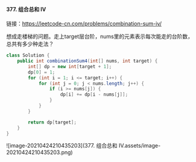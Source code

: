 #### 377. 组合总和 Ⅳ

链接：https://leetcode-cn.com/problems/combination-sum-iv/

想成走楼梯的问题。走上target层台阶，nums里的元素表示每次能走的台阶数，总共有多少种走法？

```java
class Solution {
    public int combinationSum4(int[] nums, int target) {
        int[] dp = new int[target + 1];
        dp[0] = 1;
        for (int i = 1; i <= target; i++) {
            for (int j = 0; j < nums.length; j++) {
                if (i >= nums[j]) {
                    dp[i] += dp[i - nums[j]];
                }
            }
        }

        return dp[target];
    }
}
```

![image-20210424210435203](377. 组合总和 Ⅳ.assets/image-20210424210435203.png)